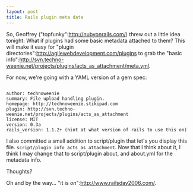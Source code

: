```yaml
--- 
layout: post
title: Rails plugin meta data
---
```

So, Geoffrey ("topfunky":http://nubyonrails.com/) threw out a little idea tonight: What if plugins had some basic metadata attached to them? This will make it easy for "plugin directories":http://agilewebdevelopment.com/plugins to grab the "basic info":http://svn.techno-weenie.net/projects/plugins/acts_as_attachment/meta.yml.

For now, we're going with a YAML version of a gem spec:

<pre><code>
author: technoweenie
summary: File upload handling plugin.
homepage: http://technoweenie.stikipad.com
plugin: http://svn.techno-weenie.net/projects/plugins/acts_as_attachment
license: MIT
version: 0.3a
rails_version: 1.1.2+ (hint at what version of rails to use this on)
</code></pre>

I also committed  a small addition to script/plugin that let's you display this file.  <code>script/plugin info acts_as_attachment</code>.  Now that I think about it, I think I may change that to script/plugin about, and about.yml for the metadata info.

Thoughts?  

Oh and by the way... "it is *on*":http://www.railsday2006.com/.

